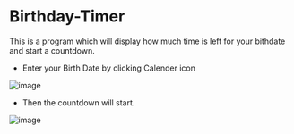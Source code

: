 # Birthday-Timer
This is a program which will display how much time is left for your bithdate and start a countdown.
- Enter your Birth Date by clicking Calender icon 

![image](https://user-images.githubusercontent.com/107163858/175761749-b94a6dde-2511-4ece-a368-8ebc9daaaf40.png)

- Then the countdown will start.

![image](https://user-images.githubusercontent.com/107163858/175761852-120d0e3d-9f9c-40fa-b799-6ccd5b10e34e.png)
